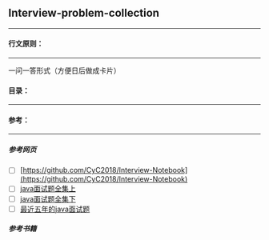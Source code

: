 ## Interview-problem-collection
---

#### 行文原则：
---
一问一答形式（方便日后做成卡片）

#### 目录：
---

#### 参考：
---
##### 参考网页
- [ ] [https://github.com/CyC2018/Interview-Notebook](https://github.com/CyC2018/Interview-Notebook)
- [ ] [java面试题全集上](http://blog.csdn.net/jackfrued/article/details/44921941)
- [ ] [java面试题全集下](http://blog.csdn.net/jackfrued/article/details/44931161)
- [ ] [最近五年的java面试题](http://www.importnew.com/17232.html)

##### 参考书籍